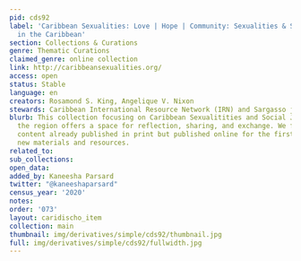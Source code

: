 ```yaml
---
pid: cds92
label: 'Caribbean Sexualities: Love | Hope | Community: Sexualities & Social Justice
  in the Caribbean'
section: Collections & Curations
genre: Thematic Curations
claimed_genre: online collection
link: http://caribbeansexualities.org/
access: open
status: Stable
language: en
creators: Rosamond S. King, Angelique V. Nixon
stewards: Caribbean International Resource Network (IRN) and Sargasso journal
blurb: This collection focusing on Caribbean Sexualitities and Social Justice across
  the region offers a space for reflection, sharing, and exchange. We feature related
  content already published in print but published online for the first time, alongside
  new materials and resources.
related_to:
sub_collections:
open_data:
added_by: Kaneesha Parsard
twitter: "@kaneeshaparsard"
census_year: '2020'
notes:
order: '073'
layout: caridischo_item
collection: main
thumbnail: img/derivatives/simple/cds92/thumbnail.jpg
full: img/derivatives/simple/cds92/fullwidth.jpg
---
```

